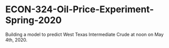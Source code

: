 # ECON-324-Oil-Price-Experiment-Spring-2020
Building a model to predict West Texas Intermediate Crude at noon on May 4th, 2020.
